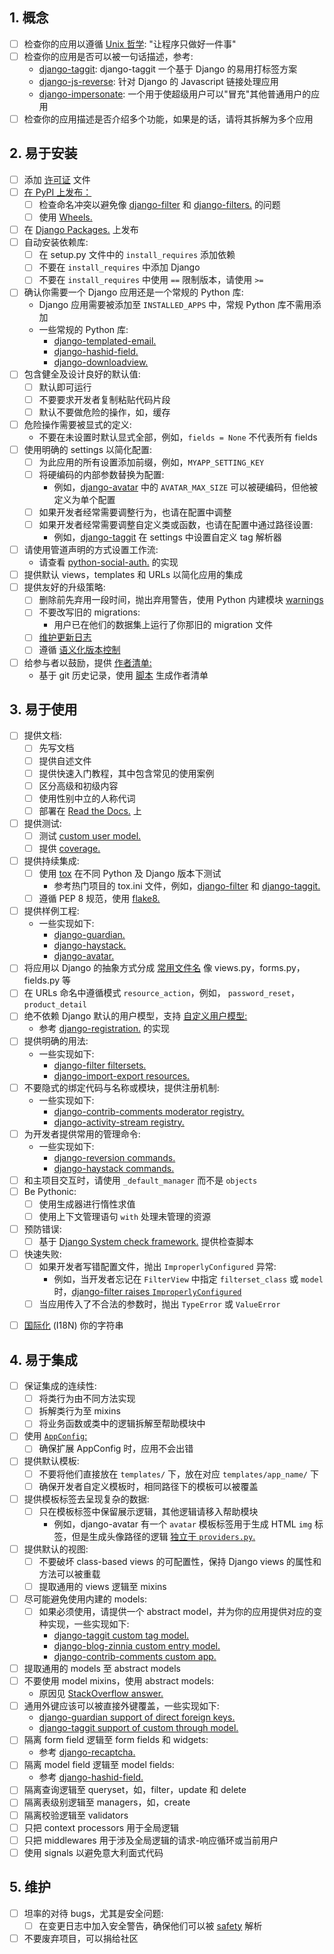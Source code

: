 ## 1. 概念
  * [ ] 检查你的应用以遵循 [Unix 哲学](https://zh.wikipedia.org/wiki/Unix%E5%93%B2%E5%AD%A6): "让程序只做好一件事"
  * [ ] 检查你的应用是否可以被一句话描述，参考:
    * [django-taggit](https://github.com/alex/django-taggit): django-taggit 一个基于 Django 的易用打标签方案
    * [django-js-reverse](https://github.com/ierror/django-js-reverse): 针对 Django 的 Javascript 链接处理应用
    * [django-impersonate](https://bitbucket.org/petersanchez/django-impersonate): 一个用于使超级用户可以"冒充"其他普通用户的应用
  * [ ] 检查你的应用描述是否介绍多个功能，如果是的话，请将其拆解为多个应用

## 2. 易于安装
  * [ ] 添加 [许可证](https://choosealicense.com/) 文件
  * [ ] [在 PyPI 上发布：](https://packaging.python.org/distributing/)
    * [ ] 检查命名冲突以避免像 [django-filter](https://pypi.python.org/pypi/django-filter) 和 [django-filters.](https://pypi.python.org/pypi/django-filters) 的问题
    * [ ] 使用 [Wheels.](https://packaging.python.org/distributing/#wheels)
  * [ ] 在 [Django Packages.](https://djangopackages.org/) 上发布
  * [ ] 自动安装依赖库:
    * [ ] 在 setup.py 文件中的 `install_requires` 添加依赖
    * [ ] 不要在 `install_requires` 中添加 Django
    * [ ] 不要在 `install_requires` 中使用 `==` 限制版本，请使用 `>=`
  * [ ] 确认你需要一个 Django 应用还是一个常规的 Python 库:
    * Django 应用需要被添加至 `INSTALLED_APPS` 中，常规 Python 库不需用添加
    * 一些常规的 Python 库:  
      * [django-templated-email.](https://github.com/vintasoftware/django-templated-email)
      * [django-hashid-field.](https://github.com/nshafer/django-hashid-field)  
      * [django-downloadview.](https://github.com/benoitbryon/django-downloadview)  
  * [ ] 包含健全及设计良好的默认值:
    * [ ] 默认即可运行
    * [ ] 不要要求开发者复制粘贴代码片段
    * [ ] 默认不要做危险的操作，如，缓存
  * [ ] 危险操作需要被显式的定义:
    * 不要在未设置时默认显式全部，例如，`fields = None` 不代表所有 fields
  * [ ] 使用明确的 settings 以简化配置:
    * [ ] 为此应用的所有设置添加前缀，例如，`MYAPP_SETTING_KEY`
    * [ ] 将硬编码的内部参数替换为配置:
      * 例如，[django-avatar](http://django-avatar.readthedocs.io/en/latest/#AVATAR_MAX_SIZE) 中的 `AVATAR_MAX_SIZE` 可以被硬编码，但他被定义为单个配置
    * [ ] 如果开发者经常需要调整行为，也请在配置中调整
    * [ ] 如果开发者经常需要调整自定义类或函数，也请在配置中通过路径设置:
      * 例如，[django-taggit](https://django-taggit.readthedocs.io/en/latest/custom_tagging.html#using-a-custom-tag-string-parser) 在 settings 中设置自定义 tag 解析器
  * [ ] 请使用管道声明的方式设置工作流:
    * 请查看 [python-social-auth.](http://python-social-auth-docs.readthedocs.io/en/latest/configuration/django.html#personalized-configuration) 的实现
  * [ ] 提供默认 views，templates 和 URLs 以简化应用的集成
  * [ ] 提供友好的升级策略:
    * [ ] 删除前先弃用一段时间，抛出弃用警告，使用 Python 内建模块 [warnings](https://docs.python.org/3/library/warnings.html)
    * [ ] 不要改写旧的 migrations:
      * 用户已在他们的数据集上运行了你那旧的 migration 文件
    * [ ] [维护更新日志](http://keepachangelog.com/)
    * [ ] 遵循 [语义化版本控制](http://semver.org/)
  * [ ] 给参与者以鼓励，提供 [作者清单:](https://github.com/django/django/blob/master/AUTHORS)
    * 基于 git 历史记录，使用 [脚本](https://kev.inburke.com/kevin/easy-maintenance-of-your-authors-file/) 生成作者清单

## 3. 易于使用
  * [ ] 提供文档:
    * [ ] 先写文档
    * [ ] 提供自述文件
    * [ ] 提供快速入门教程，其中包含常见的使用案例
    * [ ] 区分高级和初级内容
    * [ ] 使用性别中立的人称代词
    * [ ] 部署在 [Read the Docs.](http://readthedocs.org/) 上
  * [ ] 提供测试:
    * [ ] 测试 [custom user model.](https://docs.djangoproject.com/en/dev/topics/auth/customizing/#specifying-a-custom-user-model)
    * [ ] 提供 [coverage.](http://coverage.readthedocs.io/en/latest/)
  * [ ] 提供持续集成:
    * [ ] 使用 [tox](https://tox.readthedocs.io/en/latest/) 在不同 Python 及 Django 版本下测试
      * 参考热门项目的 tox.ini 文件，例如，[django-filter](https://github.com/carltongibson/django-filter/blob/develop/tox.ini) 和 [django-taggit.](https://github.com/alex/django-taggit/blob/master/tox.ini) 
    * [ ] 遵循 PEP 8 规范，使用 [flake8.](https://gitlab.com/pycqa/flake8)
  * [ ] 提供样例工程:
    * 一些实现如下: 
      * [django-guardian.](https://github.com/django-guardian/django-guardian/tree/devel/example_project)
      * [django-haystack.](https://github.com/django-haystack/django-haystack/tree/master/example_project)
      * [django-avatar.](https://github.com/grantmcconnaughey/django-avatar/tree/master/test_proj)
  * [ ] 将应用以 Django 的抽象方式分成 [常用文件名](https://gist.github.com/fjsj/65ecfec09cfd2a684d53294d01677b9b) 像 views.py，forms.py，fields.py 等
  * [ ] 在 URLs 命名中遵循模式 `resource_action`，例如， `password_reset`， `product_detail`
  * [ ] 绝不依赖 Django 默认的用户模型，支持 [自定义用户模型:](https://docs.djangoproject.com/en/dev/topics/auth/customizing/#specifying-a-custom-user-model)
    * 参考 [django-registration.](http://django-registration.readthedocs.io/en/latest/custom-user.html) 的实现
  * [ ] 提供明确的用法:
    * 一些实现如下: 
      * [django-filter filtersets.](https://django-filter.readthedocs.io/en/develop/guide/usage.html#generating-filters-with-meta-fields)   
      * [django-import-export resources.](http://django-import-export.readthedocs.io/en/latest/getting_started.html#advanced-data-manipulation)
  * [ ] 不要隐式的绑定代码与名称或模块，提供注册机制:
    * 一些实现如下:
      * [django-contrib-comments moderator registry.](http://django-contrib-comments.readthedocs.io/en/latest/moderation.html#module-django_comments.moderation)  
      * [django-activity-stream registry.](http://django-activity-stream.readthedocs.io/en/latest/configuration.html)
  * [ ] 为开发者提供常用的管理命令:
    * 一些实现如下:
      * [django-reversion commands.](http://django-reversion.readthedocs.io/en/latest/commands.html)  
      * [django-haystack commands.](http://django-haystack.readthedocs.io/en/latest/tutorial.html)
  * [ ] 和主项目交互时，请使用 `_default_manager` 而不是 `objects`
  * [ ] Be Pythonic:
    * [ ] 使用生成器进行惰性求值
    * [ ] 使用上下文管理语句 `with` 处理未管理的资源
  * [ ] 预防错误:
    * [ ] 基于 [Django System check framework.](https://docs.djangoproject.com/en/dev/topics/checks/) 提供检查脚本
  * [ ] 快速失败:
    * [ ] 如果开发者写错配置文件，抛出 `ImproperlyConfigured` 异常:
      * 例如，当开发者忘记在 `FilterView` 中指定 `filterset_class` 或 `model` 时，[django-filter raises `ImproperlyConfigured`](https://github.com/carltongibson/django-filter/blob/0883cb6b25cd3bb2fa337fb9c54f0a3d2159f676/django_filters/views.py#L18-L28)
    * [ ] 当应用传入了不合法的参数时，抛出 `TypeError` 或 `ValueError`

- [ ] [国际化](https://docs.djangoproject.com/en/dev/topics/i18n/translation/) (I18N) 你的字符串

## 4. 易于集成
  * [ ] 保证集成的连续性:
    * [ ] 将类行为由不同方法实现
    * [ ] 拆解类行为至 mixins
    * [ ] 将业务函数或类中的逻辑拆解至帮助模块中
  * [ ] 使用 [`AppConfig`:](https://docs.djangoproject.com/en/dev/ref/applications/)
    * [ ] 确保扩展 AppConfig 时，应用不会出错
  * [ ] 提供默认模板:
    * [ ] 不要将他们直接放在 `templates/` 下，放在对应 `templates/app_name/` 下
    * [ ] 确保开发者自定义模板时，相同路径下的模板可以被覆盖
  * [ ] 提供模板标签去呈现复杂的数据:
    * [ ] 只在模板标签中保留展示逻辑，其他逻辑请移入帮助模块
      * 例如，django-avatar 有一个 `avatar` 模板标签用于生成 HTML `img` 标签，但是生成头像路径的逻辑 [独立于 `providers.py`.](https://github.com/grantmcconnaughey/django-avatar/blob/master/avatar/providers.py)
  * [ ] 提供默认的视图:
    * [ ] 不要破坏 class-based views 的可配置性，保持 Django views 的属性和方法可以被重载
    * [ ] 提取通用的 views 逻辑至 mixins
  * [ ] 尽可能避免使用内建的 models:
    * [ ] 如果必须使用，请提供一个 abstract model，并为你的应用提供对应的变种实现，一些实现如下:
      * [django-taggit custom tag model.](https://django-taggit.readthedocs.io/en/latest/custom_tagging.html#custom-tag)  
      * [django-blog-zinnia custom entry model.](http://docs.django-blog-zinnia.com/en/develop/how-to/extending_entry_model.html)  
      * [django-contrib-comments custom app.](https://django-contrib-comments.readthedocs.io/en/latest/custom.html)
  * [ ] 提取通用的 models 至 abstract models
  * [ ] 不要使用 model mixins，使用 abstract models:
    * 原因见 [StackOverflow answer.](http://stackoverflow.com/a/25817237/145349)
  * [ ] 通用外键应该可以被直接外键覆盖，一些实现如下:  
    * [django-guardian support of direct foreign keys.](http://django-guardian.readthedocs.io/en/latest/userguide/performance.html#direct-foreign-keys)  
    * [django-taggit support of custom through model.](https://django-taggit.readthedocs.io/en/latest/custom_tagging.html#custom-foreignkeys)
  * [ ] 隔离 form field 逻辑至 form fields 和 widgets:
    * 参考 [django-recaptcha.](https://github.com/praekelt/django-recaptcha)
  * [ ] 隔离 model field 逻辑至 model fields:
    * 参考 [django-hashid-field.](https://github.com/nshafer/django-hashid-field)
  * [ ] 隔离查询逻辑至 queryset，如，filter，update 和 delete
  * [ ] 隔离表级别逻辑至 managers，如，create
  * [ ] 隔离校验逻辑至 validators
  * [ ] 只把 context processors 用于全局逻辑
  * [ ] 只把 middlewares 用于涉及全局逻辑的请求-响应循环或当前用户
  * [ ] 使用 signals 以避免意大利面式代码

## 5. 维护
  * [ ] 坦率的对待 bugs，尤其是安全问题:
    * [ ] 在变更日志中加入安全警告，确保他们可以被 [safety](https://github.com/pyupio/safety) 解析
  * [ ] 不要废弃项目，可以捐给社区
